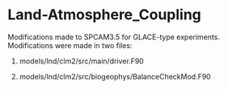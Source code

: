 # Land-Atmosphere_Coupling

Modifications made to SPCAM3.5 for GLACE-type experiments. Modifications were made in two files:
1. models/lnd/clm2/src/main/driver.F90

2. models/lnd/clm2/src/biogeophys/BalanceCheckMod.F90
